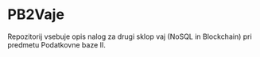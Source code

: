# PB2Vaje

Repozitorij vsebuje opis nalog za drugi sklop vaj (NoSQL in Blockchain) pri predmetu Podatkovne baze II.
